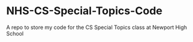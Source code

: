 # NHS-CS-Special-Topics-Code
A repo to store my code for the CS Special Topics class at Newport High School
